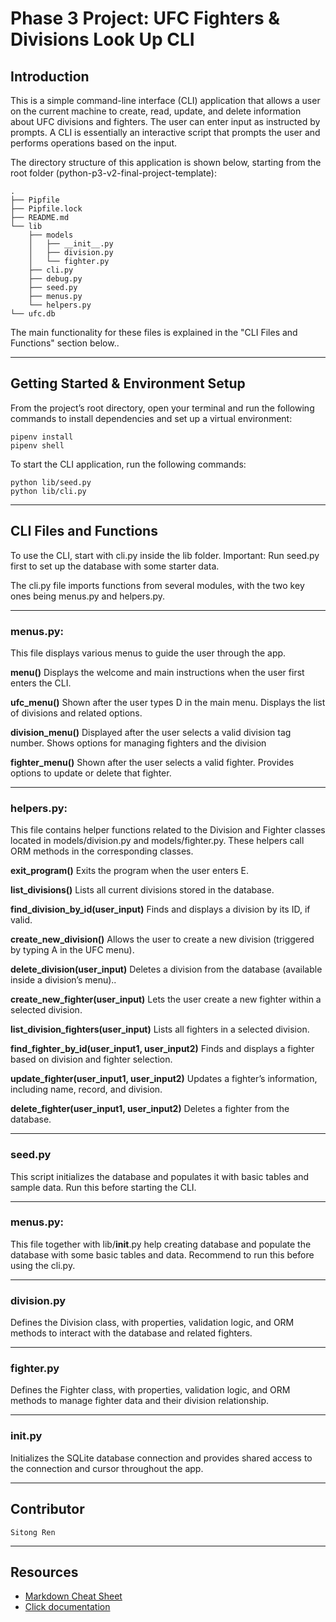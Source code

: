 # Phase 3 Project: UFC Fighters & Divisions Look Up CLI

## Introduction

This is a simple command-line interface (CLI) application that allows a user on the current machine to create, read, update, and delete information about UFC divisions and fighters. The user can enter input as instructed by prompts. A CLI is essentially an interactive script that prompts the user and performs operations based on the input.

The directory structure of this application is shown below, starting from the root folder (python-p3-v2-final-project-template):

```console
.
├── Pipfile
├── Pipfile.lock
├── README.md
└── lib
    ├── models
    │   ├── __init__.py
    │   ├── division.py
    │   └── fighter.py
    ├── cli.py
    ├── debug.py
    ├── seed.py
    ├── menus.py
    └── helpers.py
└── ufc.db

```
The main functionality for these files is explained in the "CLI Files and Functions" section below..

---

## Getting Started & Environment Setup

From the project’s root directory, open your terminal and run the following commands to install dependencies and set up a virtual environment:

```console
pipenv install
pipenv shell
```

To start the CLI application, run the following commands:

```console
python lib/seed.py
python lib/cli.py
```
---

## CLI Files and Functions

To use the CLI, start with cli.py inside the lib folder.
Important: Run seed.py first to set up the database with some starter data.

The cli.py file imports functions from several modules, with the two key ones being menus.py and helpers.py.

---

### menus.py:
This file displays various menus to guide the user through the app.

**menu()**
    Displays the welcome and main instructions when the user first enters the CLI.

**ufc_menu()**
    Shown after the user types D in the main menu. Displays the list of divisions and related options.

**division_menu()**
    Displayed after the user selects a valid division tag number. Shows options for managing fighters and the division

**fighter_menu()**
    Shown after the user selects a valid fighter. Provides options to update or delete that fighter.

---

### helpers.py:

This file contains helper functions related to the Division and Fighter classes located in models/division.py and models/fighter.py. These helpers call ORM methods in the corresponding classes.

**exit_program()**
    Exits the program when the user enters E.

**list_divisions()**
    Lists all current divisions stored in the database.

**find_division_by_id(user_input)**
    Finds and displays a division by its ID, if valid.

**create_new_division()**
    Allows the user to create a new division (triggered by typing A in the UFC menu).

**delete_division(user_input)**
    Deletes a division from the database (available inside a division’s menu)..

**create_new_fighter(user_input)**
    Lets the user create a new fighter within a selected division.

**list_division_fighters(user_input)**
    Lists all fighters in a selected division.

**find_fighter_by_id(user_input1, user_input2)**
    Finds and displays a fighter based on division and fighter selection.

**update_fighter(user_input1, user_input2)**
    Updates a fighter’s information, including name, record, and division.

**delete_fighter(user_input1, user_input2)**
    Deletes a fighter from the database.

---

### seed.py

This script initializes the database and populates it with basic tables and sample data.
Run this before starting the CLI.

---

### menus.py:

This file together with lib/__init__.py help creating database and populate the database with 
some basic tables and data. Recommend to run this before using the cli.py.

---

### division.py

Defines the Division class, with properties, validation logic, and ORM methods to interact with the database and related fighters. 

---

### fighter.py

Defines the Fighter class, with properties, validation logic, and ORM methods to manage fighter data and their division relationship.

---

### __init__.py

Initializes the SQLite database connection and provides shared access to the connection and cursor throughout the app.

---

## Contributor
    Sitong Ren

---

## Resources

- [Markdown Cheat Sheet](https://www.markdownguide.org/cheat-sheet/)
- [Click documentation](https://click.palletsprojects.com/en/stable/)
